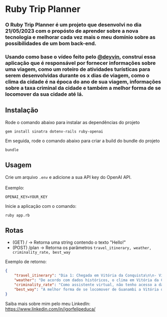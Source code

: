 # Ruby Trip Planner

### O <b>Ruby Trip Planner</b> é um projeto que desenvolvi no dia <b>21/05/2023</b> com o propósto de aprender sobre a nova tecnologia e melhorar cada vez mais o meu domínio sobre as possibilidades de um bom back-end.

### Usando como base o vídeo feito pelo [@deyvin](https://github.com/deyvin), construí essa aplicação que é responsável por fornecer informações sobre uma viagem, como um roteiro de atividades turísticas para serem desenvolvidas durante os x dias de viagem, como o clima da cidade é na época do ano de sua viagem, informações sobre a taxa criminal da cidade e também a melhor forma de se locomover da sua cidade até lá.

## Instalação
Rode o comando abaixo para instalar as  dependências do projeto
```shell
gem install sinatra dotenv-rails ruby-openai
```

Em seguida, rode o comando abaixo para criar a build do bundle do projeto
```shell
bundle
```

## Usagem

Crie um arquivo `.env` e adicione a sua API key do OpenAI API. <br><br>Exemplo:
```.env
OPENAI_KEY=YOUR_KEY
```

Inicie a aplicação com o comando: <br>
```shell
ruby app.rb
```

## Rotas

- (GET) / -> Retorna uma string contendo o texto "Hello!"
- (POST) /plan -> Retorna os parâmetros `travel_itinerary, weather, criminality_rate, best_way`

Exemplo de retorno:

``` json
{
    "travel_itinerary": "Dia 1: Chegada em Vitória da Conquista\n\n- Visite o Centro Cultural Glauber Rocha, onde são apresentados filmes, exposições e peças teatrais.\n- Conheça o Mercado Municipal, onde é possível comprar frutas, legumes, artesanatos locais e doces típicos.\n- Passeie pela Praça Tancredo Neves, um dos cartões-postais da cidade.\n\nDia 2: Cachoeiras e natureza\n\n- Faça um passeio até a Cachoeira do Rio Mucugezinho, a cerca de 45 km da cidade.\n- Visite o Parque Municipal da Serra do Periperi, que tem trilhas, mirantes e nascentes de água.\n- Aproveite para contemplar o pôr do sol no Cristo de Mário Cravo, uma estátua de Jesus com braços abertos, localizada no alto de uma colina.\n\nDia 3: Cultura e história\n\n- Visite o Museu Regional, que apresenta a história da região por meio de objetos, fotos e documentos.\n- Conheça a Casa Memorial Régis Pacheco, que homenageia um dos principais líderes políticos de Vitória da Conquista.\n- Passeie pelo Centro Histórico da cidade, que possui diversas construções antigas e charmosas.\n\nDia 4: Gastronomia e compras\n\n- Experimente pratos típicos da região em restaurantes locais, como o famoso \"bode guisado\".\n- Faça compras na Feira de Artesanato, onde é possível encontrar diversos tipos de artesanato baiano.\n- Visite o Shopping Conquista Sul, que conta com diversas lojas e uma praça de alimentação. \n\nDia 5: Partida de Vitória da Conquista\n\n- Desfrute da manhã para fazer um último passeio pela cidade, visitar pontos turísticos que ainda não tenha conhecido.\n- Deixe a cidade em tempo hábil para pegar o voo ou outro meio de transporte de deslocamento.",
    "weather": "De acordo com dados históricos, o clima em Vitória da Conquista-BA durante os meses de junho a agosto é frio e seco. As temperaturas podem variar entre 10ºC e 25ºC, com pouca chance de chuva. Por isso, é recomendável levar roupas mais quentes, como casacos, jaquetas, blusas de manga longa, calças jeans e sapatos fechados. Lembre-se também de trazer protetor solar e hidratante para o rosto e lábios, já que o clima seco pode ressecar a pele.",
    "criminality_rate": "Como assistente virtual, não tenho acesso a dados atualizados sobre as taxas de violência em Vitória da Conquista-BA. Contudo, de forma geral, posso afirmar que toda cidade tem suas áreas mais seguras e outras com maiores índices de criminalidade. É importante que você faça uma pesquisa prévia sobre a região que pretende visitar, procure informações sobre a segurança nos bairros, evite áreas conhecidas como perigosas, use o seu bom senso e não deixe de seguir as recomendações das autoridades locais e de seus anfitriões. Além disso, é sempre importante estar atento e manter-se vigilante em qualquer lugar que você esteja, principalmente em locais públicos movimentados.",
    "best_way": "A melhor forma de se locomover de Guanambi a Vitória da Conquista é de carro, já que as duas cidades estão relativamente próximas e têm boa ligação por rodovias pavimentadas. No entanto, se você não tiver veículo próprio, algumas opções são:\n\n- Ônibus: Há ônibus diários que fazem o trajeto Guanambi-Vitória da Conquista, com diversas opções de horários e empresas operadoras. Verifique junto às rodoviárias locais ou sites de venda de passagens de ônibus para mais informações.\n\n- Táxi: Se preferir, é possível alugar um táxi para fazer o trajeto entre as duas cidades. Este tipo de serviço pode ser encontrado facilmente em Guanambi, mas é recomendável tentar negociar um preço justo antes de fechar o negócio.\n\n- Carona: Se você tiver amigos ou conhecidos que viajam frequentemente entre Guanambi e Vitória da Conquista, tente conseguir uma carona com eles. Além de ser uma opção mais econômica, também pode ser mais agradável e divertida do que viajar sozinho."
}
```

Saiba mais sobre mim pelo meu LinkedIn: https://www.linkedin.com/in/igorfelipeduca/
